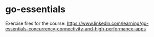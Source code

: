 # go-essentials
Exercise files for the course: https://www.linkedin.com/learning/go-essentials-concurrency-connectivity-and-high-performance-apps
